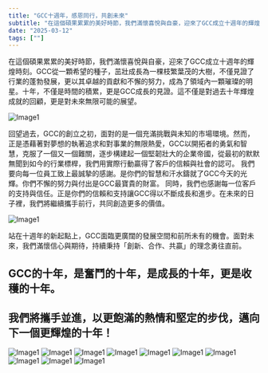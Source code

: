 ```yaml
---
title: "GCC十週年，感恩同行，共創未來"
subtitle: "在這個碩果累累的美好時節，我們滿懷喜悅與自豪，迎來了GCC成立十週年的輝煌時刻。"
date: "2025-03-12"
tags: [""]
---
```


在這個碩果累累的美好時節，我們滿懷喜悅與自豪，迎來了GCC成立十週年的輝煌時刻。GCC從一顆希望的種子，茁壯成長為一棵枝繁葉茂的大樹，不僅見證了行業的蓬勃發展，更以其卓越的貢獻和不懈的努力，成為了領域內一顆璀璨的明星。十年，不僅是時間的積累，更是GCC成長的見證。這不僅是對過去十年輝煌成就的回顧，更是對未來無限可能的展望。

![Image1](/images/GCC-Party/img1.jpg "gcc-party")

回望過去，GCC的創立之初，面對的是一個充滿挑戰與未知的市場環境。然而，正是憑藉著對夢想的執著追求和對事業的無限熱愛，GCC以開拓者的勇氣和智慧，克服了一個又一個難關，逐步構建起一個堅韌壯大的企業帝國，從最初的默默無聞到如今的行業標桿，我們用實際行動贏得了客戶的信賴與社會的認可。
我們要向每一位員工致上最誠摯的感謝。是你們的智慧和汗水鑄就了GCC今天的光輝。你們不懈的努力與付出是GCC最寶貴的財富。
同時，我們也感謝每一位客戶的支持與信任。正是你們的信賴和支持讓GCC得以不斷成長和進步。在未來的日子裡，我們將繼續攜手前行，共同創造更多的價值。

![Image1](/images/GCC-Party/img2.jpg "gcc-party")

站在十週年的新起點上，GCC面臨更廣闊的發展空間和前所未有的機會。面對未來，我們滿懷信心與期待，持續秉持「創新、合作、共贏」的理念勇往直前。

## GCC的十年，是奮鬥的十年，是成長的十年，更是收穫的十年。
## 我們將攜手並進，以更飽滿的熱情和堅定的步伐，邁向下一個更輝煌的十年！
![Image1](/images/GCC-Party/img3.jpg "gcc-party")
![Image1](/images/GCC-Party/img4.jpg "gcc-party")
![Image1](/images/GCC-Party/img5.jpg "gcc-party")
![Image1](/images/GCC-Party/img6.jpg "gcc-party")
![Image1](/images/GCC-Party/img7.jpg "gcc-party")
![Image1](/images/GCC-Party/img8.jpg "gcc-party")
![Image1](/images/GCC-Party/img9.jpg "gcc-party")
![Image1](/images/GCC-Party/img10.jpg "gcc-party")
![Image1](/images/GCC-Party/img11.jpg "gcc-party")
![Image1](/images/GCC-Party/img12.jpg "gcc-party")

